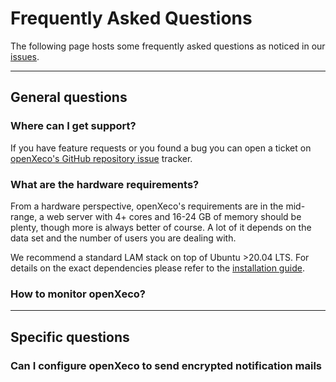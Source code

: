 <!-- toc -->

# Frequently Asked Questions

The following page hosts some frequently asked questions as noticed in our [issues](https://github.com/CybersecurityLuxembourg/openxeco-core/issues).

***
## General questions
### Where can I get support?

If you have feature requests or you found a bug you can open a ticket on [openXeco's GitHub repository issue](https://github.com/CybersecurityLuxembourg/openxeco-core/issues) tracker.

### What are the hardware requirements?

From a hardware perspective, openXeco's requirements are in the mid-range, a web server with 4+ cores and 16-24 GB of memory should be plenty, though more is always better of course. A lot of it depends on the data set and the number of users you are dealing with. 

We recommend a standard LAM stack on top of Ubuntu >20.04 LTS. For details on the exact dependencies please refer to the [installation guide](https://doc.openxeco.org/).


### How to monitor openXeco?

***
## Specific questions
### Can I configure openXeco to send encrypted notification mails
